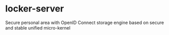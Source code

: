 # locker-server
Secure personal area with OpenID Connect storage engine based on secure and stable unified micro-kernel
